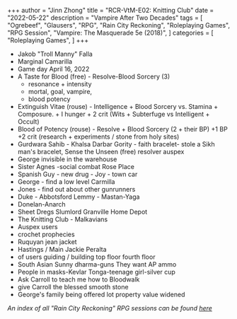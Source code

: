 +++
author = "Jinn Zhong"
title = "RCR-VtM-E02: Knitting Club"
date = "2022-05-22"
description = "Vampire After Two Decades"
tags = [
    "Ogrebeef",
    "Glausers",
    "RPG",
    "Rain City Reckoning",
    "Roleplaying Games",
    "RPG Session",
    "Vampire: The Masquerade 5e (2018)",
]
categories = [
    "Roleplaying Games",
]
+++

* Jakob "Troll Manny" Falla
* Marginal Camarilla 
* Game day April 16, 2022
* A Taste for Blood (free) - Resolve-Blood Sorcery (3)
   - resonance + intensity
   - mortal, goal, vampire,
   - blood potency
* Extinguish Vitae (rouse) - Intelligence + Blood Sorcery vs. Stamina + Composure. + I hunger + 2 crit (Wits + Subterfuge vs Intelligent + Occult)
* Blood of Potency (rouse) -  Resolve + Blood Sorcery (2 + their BP) +1 BP +2 crit (research + experiments / stone from holy sites)
* Gurdwara Sahib - Khalsa Darbar Gority - faith bracelet- stole a Sikh man's bracelet, Sense the Unseen (free) resolver auspex 
* George invisible in the warehouse
* Sister Agnes -social combat Rose Place 
* Spanish Guy  - new drug - Joy - town car 
* George - find a low level Carmilla 
* Jones - find out about other gunrunners 
* Duke - Abbotsford Lemmy - Mastan-Yaga 
* Donelan-Anarch 
* Sheet Dregs Slumlord Granville Home Depot 
* The Knitting Club - Malkavians 
* Auspex users 
* crochet prophecies 
* Ruquyan jean jacket
* Hastings / Main Jackie Peralta 
* of users guiding / building top floor fourth floor
* South Asian Sunny dharma-guns They want AP ammo
* People in masks-Kevlar Tonga-teenage girl-silver cup
* Ask Carroll to teach me how to Bloodwalk
* give Carroll the blessed smooth stone
* George's family being offered lot property value widened

_An index of all "Rain City Reckoning" RPG sessions can be found [here](https://journal.jinnzhong.com/tags/rain-city-reckoning/)_
